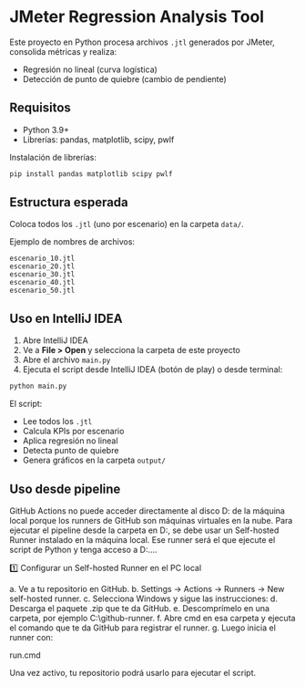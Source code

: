 # JMeter Regression Analysis Tool

Este proyecto en Python procesa archivos `.jtl` generados por JMeter, consolida métricas y realiza:
- Regresión no lineal (curva logística)
- Detección de punto de quiebre (cambio de pendiente)

## Requisitos
- Python 3.9+
- Librerías: pandas, matplotlib, scipy, pwlf

Instalación de librerías:
```bash
pip install pandas matplotlib scipy pwlf
```

## Estructura esperada
Coloca todos los `.jtl` (uno por escenario) en la carpeta `data/`.

Ejemplo de nombres de archivos:
```
escenario_10.jtl
escenario_20.jtl
escenario_30.jtl
escenario_40.jtl
escenario_50.jtl
```

## Uso en IntelliJ IDEA
1. Abre IntelliJ IDEA
2. Ve a **File > Open** y selecciona la carpeta de este proyecto
3. Abre el archivo `main.py`
4. Ejecuta el script desde IntelliJ IDEA (botón de play) o desde terminal:
```bash
python main.py
```

El script:
- Lee todos los `.jtl`
- Calcula KPIs por escenario
- Aplica regresión no lineal
- Detecta punto de quiebre
- Genera gráficos en la carpeta `output/`

## Uso desde pipeline
GitHub Actions no puede acceder directamente al disco D: de la máquina local porque los runners de GitHub son máquinas virtuales en la nube.
Para ejecutar el pipeline desde la carpeta en D:\, se debe usar un Self-hosted Runner instalado en la máquina local.
Ese runner será el que ejecute el script de Python y tenga acceso a D:\....


1️⃣ Configurar un Self-hosted Runner en el PC local

a. Ve a tu repositorio en GitHub.
b. Settings → Actions → Runners → New self-hosted runner.
c. Selecciona Windows y sigue las instrucciones:
d. Descarga el paquete .zip que te da GitHub.
e. Descomprímelo en una carpeta, por ejemplo C:\github-runner.
f. Abre cmd en esa carpeta y ejecuta el comando que te da GitHub para registrar el runner.
g. Luego inicia el runner con:

run.cmd

Una vez activo, tu repositorio podrá usarlo para ejecutar el script.

